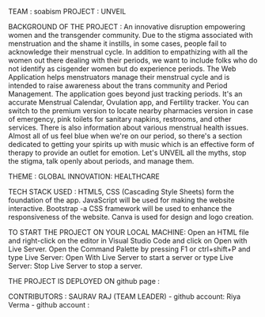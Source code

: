 TEAM : soabism 
PROJECT : UNVEIL 


BACKGROUND OF THE PROJECT :
An innovative disruption empowering women and the transgender community. Due to the stigma associated with menstruation and the shame it instills, in some cases, people fail to acknowledge their menstrual cycle. In addition to empathizing with all the women out there dealing with their periods, we want to include folks who do not identify as cisgender women but do experience periods. 
The Web Application helps menstruators manage their menstrual cycle and is intended to raise awareness about the trans community and Period Management. The application goes beyond just tracking periods. It's an accurate Menstrual Calendar, Ovulation app, and Fertility tracker. 
You can switch to the premium version to locate nearby pharmacies version in case of emergency, pink toilets for sanitary napkins, restrooms, and other services. There is also information about various menstrual health issues. Almost all of us feel blue when we're on our period, so there's a section dedicated to getting your spirits up with music which is an effective form of therapy to provide an outlet for emotion.
Let's UNVEIL all the myths, stop the stigma, talk openly about periods, and manage them.


THEME :
GLOBAL INNOVATION: HEALTHCARE 

TECH STACK USED : 
HTML5, CSS (Cascading Style Sheets) form the foundation of the app. JavaScript will be used for making the website interactive. Bootstrap -a CSS framework will be used to enhance the responsiveness of the website. Canva is used for design and logo creation. 

TO START THE PROJECT ON YOUR LOCAL MACHINE: 
Open an HTML file and right-click on the editor in Visual Studio Code and click on Open with Live Server. Open the Command Palette by pressing F1 or ctrl+shift+P and type Live Server: Open With Live Server to start a server or type Live Server: Stop Live Server to stop a server.

THE PROJECT IS DEPLOYED ON github page : 


CONTRIBUTORS : 
SAURAV RAJ (TEAM LEADER) - github account: 
Riya Verma - github account : 
